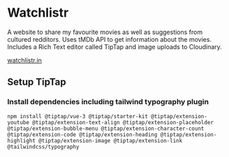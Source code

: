 # Watchlistr

A website to share my favourite movies as well as suggestions from cultured redditors. Uses tMDb API to get information about the movies. Includes a Rich Text editor called TipTap and image uploads to Cloudinary. 

[watchlistr.in]("https://watchlistr.in")

## Setup TipTap
### Install dependencies including tailwind typography plugin

```
npm install @tiptap/vue-3 @tiptap/starter-kit @tiptap/extension-youtube @tiptap/extension-text-align @tiptap/extension-placeholder @tiptap/extension-bubble-menu @tiptap/extension-character-count @tiptap/extension-code @tiptap/extension-heading @tiptap/extension-highlight @tiptap/extension-image @tiptap/extension-link @tailwindcss/typography
```

